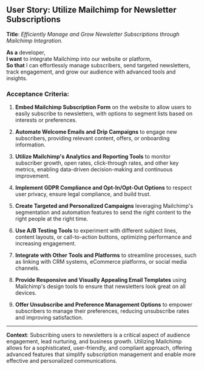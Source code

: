 ## User Story: Utilize Mailchimp for Newsletter Subscriptions

**Title**: *Efficiently Manage and Grow Newsletter Subscriptions through Mailchimp Integration.*

**As a** developer,  
**I want** to integrate Mailchimp into our website or platform,  
**So that** I can effortlessly manage subscribers, send targeted newsletters, track engagement, and grow our audience with advanced tools and insights.

### Acceptance Criteria:

1. **Embed Mailchimp Subscription Form** on the website to allow users to easily subscribe to newsletters, with options to segment lists based on interests or preferences.

2. **Automate Welcome Emails and Drip Campaigns** to engage new subscribers, providing relevant content, offers, or onboarding information.

3. **Utilize Mailchimp's Analytics and Reporting Tools** to monitor subscriber growth, open rates, click-through rates, and other key metrics, enabling data-driven decision-making and continuous improvement.

4. **Implement GDPR Compliance and Opt-In/Opt-Out Options** to respect user privacy, ensure legal compliance, and build trust.

5. **Create Targeted and Personalized Campaigns** leveraging Mailchimp's segmentation and automation features to send the right content to the right people at the right time.

6. **Use A/B Testing Tools** to experiment with different subject lines, content layouts, or call-to-action buttons, optimizing performance and increasing engagement.

7. **Integrate with Other Tools and Platforms** to streamline processes, such as linking with CRM systems, eCommerce platforms, or social media channels.

8. **Provide Responsive and Visually Appealing Email Templates** using Mailchimp's design tools to ensure that newsletters look great on all devices.

9. **Offer Unsubscribe and Preference Management Options** to empower subscribers to manage their preferences, reducing unsubscribe rates and improving satisfaction.

---

**Context**: Subscribing users to newsletters is a critical aspect of audience engagement, lead nurturing, and business growth. Utilizing Mailchimp allows for a sophisticated, user-friendly, and compliant approach, offering advanced features that simplify subscription management and enable more effective and personalized communications.
